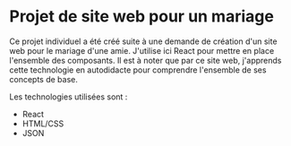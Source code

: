 # Projet de site web pour un mariage

Ce projet individuel a été créé suite à une demande de création d'un site web pour le mariage d'une amie. J'utilise ici React pour mettre en place l'ensemble des composants. Il est à noter que par ce site web, j'apprends cette technologie en autodidacte pour comprendre l'ensemble de ses concepts de base. 

Les technologies utilisées sont :
- React
- HTML/CSS
- JSON

